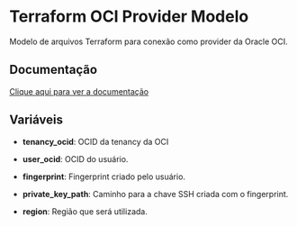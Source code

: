 # Terraform OCI Provider Modelo

Modelo de arquivos Terraform para conexão como provider da Oracle OCI.


## Documentação

[Clique aqui para ver a documentação](https://registry.terraform.io/providers/oracle/oci/latest/docs)


## Variáveis

- **tenancy_ocid**: OCID da tenancy da OCI

- **user_ocid**: OCID do usuário.

- **fingerprint**: Fingerprint criado pelo usuário.

- **private_key_path**: Caminho para a chave SSH criada com o fingerprint.

- **region**: Região que será utilizada.
